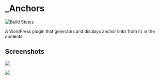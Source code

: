 # _Anchors

[![Build Status](https://travis-ci.org/miya0001/_anchors.svg?branch=master)](https://travis-ci.org/miya0001/_anchors)

A WordPress plugin that generates and displays anchor links from `h2` in the contents. 

## Screenshots

![](https://www.evernote.com/l/ABW_W9sHt69BsrLA2DNHKyUv21xTcTial28B/image.png)

![](https://www.evernote.com/l/ABUDtDdlCDpLIb5Gz5mQubDSCt000fTcBLoB/image.png)


